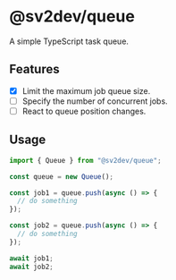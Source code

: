 # @sv2dev/queue

A simple TypeScript task queue.

## Features

- [x] Limit the maximum job queue size.
- [ ] Specify the number of concurrent jobs.
- [ ] React to queue position changes.

## Usage

```ts
import { Queue } from "@sv2dev/queue";

const queue = new Queue();

const job1 = queue.push(async () => {
  // do something
});

const job2 = queue.push(async () => {
  // do something
});

await job1;
await job2;
```
